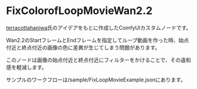 # FixColorofLoopMovieWan2.2
[terracottahaniwa](https://huggingface.co/terracottahaniwa)氏のアイデアをもとに作成したComfyUIカスタムノードです。

Wan2.2のStartフレームとEndフレームを指定してループ動画を作った時、始点付近と終点付近の画像の色に差異が生じてしまう問題があります。

このノードは画像の始点付近と終点付近にフィルターをかけることで、その違和感を軽減します。

サンプルのワークフローは/sample/FixLoopMovieExample.jsonにあります。
